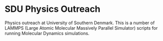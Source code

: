 # SDU Physics Outreach
Physics outreach at University of Southern Denmark. This is a number of LAMMPS (Large Atomic Molecular Massively Parallel Simulator) scripts for running Molecular Dynamics simulations.
